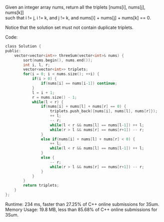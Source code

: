 Given an integer array nums, return all the triplets [nums[i], nums[j], nums[k]]  
such that i != j, i != k, and j != k, and nums[i] + nums[j] + nums[k] == 0.  

Notice that the solution set must not contain duplicate triplets.  

Code:  
```c
class Solution {
public:
    vector<vector<int>> threeSum(vector<int>& nums) {
        sort(nums.begin(), nums.end());
        int i, l, r;
        vector<vector<int>> triplets;
        for(i = 0; i < nums.size(); ++i) {
            if(i > 0) {
                if(nums[i] == nums[i-1]) continue;
            }
            l = i + 1;
            r = nums.size() - 1;
            while(l < r) {
                if(nums[i] + nums[l] + nums[r] == 0) {
                    triplets.push_back({nums[i], nums[l], nums[r]});
                    ++ l;
                    -- r;
                    while(l < r && nums[l] == nums[l-1]) ++ l;
                    while(r > l && nums[r] == nums[r+1]) -- r;
                }
                else if(nums[i] + nums[l] + nums[r] < 0) {
                    ++ l;
                    while(l < r && nums[l] == nums[l-1]) ++ l;
                } 
                else {
                    -- r;
                    while(r > l && nums[r] == nums[r+1]) -- r;
                }
            }
        }
        return triplets;
    }
};
```
Runtime: 234 ms, faster than 27.25% of C++ online submissions for 3Sum.  
Memory Usage: 19.8 MB, less than 85.68% of C++ online submissions for 3Sum.  
